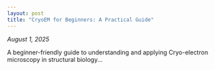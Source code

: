 ```yaml
---
layout: post
title: "CryoEM for Beginners: A Practical Guide"
---
```


_August 1, 2025_

A beginner-friendly guide to understanding and applying Cryo-electron microscopy in structural biology...